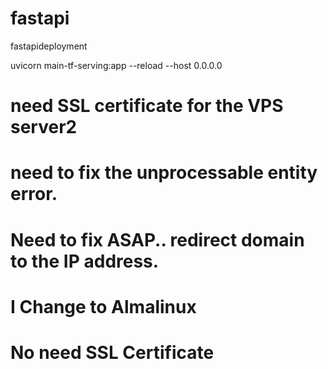 # fastapi
fastapideployment

uvicorn main-tf-serving:app --reload --host 0.0.0.0

# need SSL certificate for the  VPS server2
# need to fix the unprocessable entity error.
# Need to fix ASAP.. redirect domain to the IP address.
# I Change to Almalinux
# No need SSL Certificate